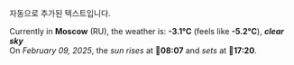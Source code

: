 
자동으로 추가된 텍스트입니다.

<!--START_SECTION:weather:moscow-->
Currently in **Moscow** (RU), the weather is: **-3.1°C** (feels like **-5.2°C**), ***clear sky***<br/>
On *February 09, 2025*, the *sun rises* at 🌅**08:07** and *sets* at 🌇**17:20**.
<!--END_SECTION:weather-->
